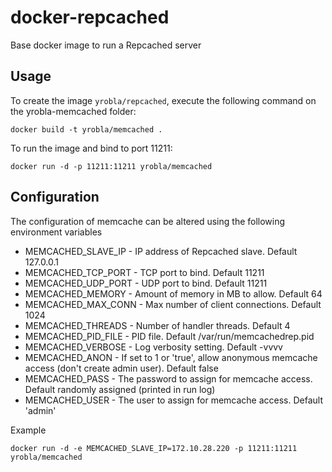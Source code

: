 docker-repcached
================


Base docker image to run a Repcached server


Usage
-----

To create the image `yrobla/repcached`, execute the following command on the yrobla-memcached folder:

	docker build -t yrobla/memcached .

To run the image and bind to port 11211:

	docker run -d -p 11211:11211 yrobla/memcached


Configuration
-----

The configuration of memcache can be altered using the following environment variables

- MEMCACHED_SLAVE_IP - IP address of Repcached slave. Default 127.0.0.1
- MEMCACHED_TCP_PORT - TCP port to bind. Default 11211
- MEMCACHED_UDP_PORT - UDP port to bind. Default 11211
- MEMCACHED_MEMORY - Amount of memory in MB to allow. Default 64
- MEMCACHED_MAX_CONN - Max number of client connections. Default 1024
- MEMCACHED_THREADS - Number of handler threads. Default 4
- MEMCACHED_PID_FILE - PID file. Default /var/run/memcachedrep.pid
- MEMCACHED_VERBOSE - Log verbosity setting. Default -vvvv
- MEMCACHED_ANON - If set to 1 or 'true', allow anonymous memcache access (don't create admin user). Default false
- MEMCACHED_PASS - The password to assign for memcache access. Default randomly assigned (printed in run log)
- MEMCACHED_USER - The user to assign for memcache access. Default 'admin'

Example

    docker run -d -e MEMCACHED_SLAVE_IP=172.10.28.220 -p 11211:11211 yrobla/memcached